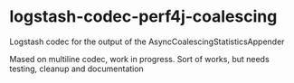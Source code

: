 # logstash-codec-perf4j-coalescing
Logstash codec for the output of the AsyncCoalescingStatisticsAppender

Mased on multiline codec, work in progress. Sort of works, but needs testing, cleanup and documentation

